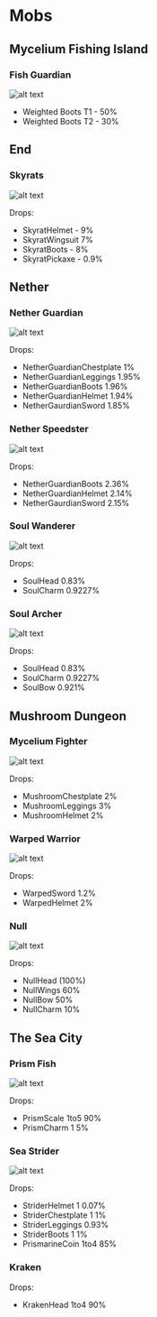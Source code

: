 # Mobs
## Mycelium Fishing Island
### Fish Guardian
![alt text](image-5.png)
- Weighted Boots T1 - 50%
- Weighted Boots T2 - 30%
## End
### Skyrats
![alt text](image.png)

Drops:
- SkyratHelmet - 9%
- SkyratWingsuit  7%
- SkyratBoots - 8%
- SkyratPickaxe - 0.9%
## Nether
### Nether Guardian
![alt text](image-1.png)

Drops:
- NetherGuardianChestplate 1%
- NetherGuardianLeggings 1.95%
- NetherGuardianBoots 1.96% 
- NetherGuardianHelmet 1.94%
- NetherGaurdianSword 1.85%
### Nether Speedster
![alt text](image-2.png)

Drops:
- NetherGuardianBoots 2.36%
- NetherGuardianHelmet 2.14%
- NetherGaurdianSword 2.15%
### Soul Wanderer
![alt text](image-3.png)

Drops:
- SoulHead 0.83%
- SoulCharm 0.9227%
### Soul Archer
![alt text](image-4.png)

Drops:
- SoulHead 0.83%
- SoulCharm 0.9227%
- SoulBow 0.921%
## Mushroom Dungeon
### Mycelium Fighter
![alt text](image-6.png)

Drops:
- MushroomChestplate 2%
- MushroomLeggings 3%
- MushroomHelmet 2%
### Warped Warrior
![alt text](image-7.png)

Drops:
- WarpedSword 1.2%
- WarpedHelmet 2%
### Null
![alt text](image-8.png)

Drops:
- NullHead (100%)
- NullWings 60%
- NullBow 50%
- NullCharm 10%
## The Sea City
### Prism Fish
![alt text](image-9.png)

Drops:
- PrismScale 1to5 90%
- PrismCharm 1 5%
### Sea Strider
![alt text](image-10.png)

Drops:
- StriderHelmet 1 0.07%
- StriderChestplate 1 1% 
- StriderLeggings 0.93%
- StriderBoots 1 1%
- PrismarineCoin 1to4 85%
### Kraken
Drops:
- KrakenHead 1to4 90%
